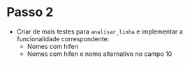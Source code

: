# Passo 2

* Criar de mais testes para `analisar_linha` e implementar  a funcionalidade correspondente:
  * Nomes com hífen
  * Nomes com hífen e nome alternativo no campo 10
